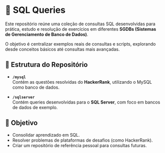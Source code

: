 # 📂 SQL Queries  

Este repositório reúne uma coleção de consultas SQL desenvolvidas para prática, estudo e resolução de exercícios em diferentes **SGDBs (Sistemas de Gerenciamento de Banco de Dados)**.  

O objetivo é centralizar exemplos reais de consultas e scripts, explorando desde conceitos básicos até consultas mais avançadas.  

## 📑 Estrutura do Repositório  

- **`/mysql`**  
  Contém as questões resolvidas do **HackerRank**, utilizando o MySQL como banco de dados.  

- **`/sqlserver`**  
  Contém queries desenvolvidas para o **SQL Server**, com foco em bancos de dados de exemplo.

## 🎯 Objetivo
  - Consolidar aprendizado em SQL.
  - Resolver problemas de plataformas de desafios (como HackerRank).
  - Criar um repositório de referência pessoal para consultas futuras.
